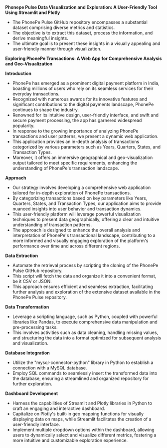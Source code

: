 **Phonepe Pulse Data Visualization and Exploration: A User-Friendly Tool Using Streamlit and Plotly**

- The PhonePe Pulse GitHub repository encompasses a substantial dataset comprising diverse metrics and statistics.
- The objective is to extract this dataset, process the information, and derive meaningful insights.
- The ultimate goal is to present these insights in a visually appealing and user-friendly manner through visualization.

**Exploring PhonePe Transactions: A Web App for Comprehensive Analysis and Geo-Visualization**

**Introduction**
- PhonePe has emerged as a prominent digital payment platform in India, boasting millions of users who rely on its seamless services for their everyday transactions.
- Recognized with numerous awards for its innovative features and significant contributions to the digital payments landscape, PhonePe continues to shape the industry.
- Renowned for its intuitive design, user-friendly interface, and swift and secure payment processing, the app has garnered widespread popularity.
- In response to the growing importance of analyzing PhonePe transactions and user patterns, we present a dynamic web application.
- This application provides an in-depth analysis of transactions categorized by various parameters such as Years, Quarters, States, and Transaction Types.
- Moreover, it offers an immersive geographical and geo-visualization output tailored to meet specific requirements, enhancing the understanding of PhonePe's transaction landscape.

**Approach**
- Our strategy involves developing a comprehensive web application tailored for in-depth exploration of PhonePe transactions.
- By categorizing transactions based on key parameters like Years, Quarters, States, and Transaction Types, our application aims to provide nuanced insights into user behavior and transaction dynamics.
- This user-friendly platform will leverage powerful visualization techniques to present data geographically, offering a clear and intuitive understanding of transaction patterns.
- The approach is designed to enhance the overall analysis and interpretation of PhonePe's transactional landscape, contributing to a more informed and visually engaging exploration of the platform's performance over time and across different regions.

**Data Extraction**
- Automate the retrieval process by scripting the cloning of the PhonePe Pulse GitHub repository.
- This script will fetch the data and organize it into a convenient format, be it CSV or JSON.
- This approach ensures efficient and seamless extraction, facilitating further analysis and exploration of the extensive dataset available in the PhonePe Pulse repository.

**Data Transformation**
- Leverage a scripting language, such as Python, coupled with powerful libraries like Pandas, to execute comprehensive data manipulation and pre-processing tasks.
- This involves activities such as data cleaning, handling missing values, and structuring the data into a format optimized for subsequent analysis and visualization.

**Database Integration**
- Utilize the "mysql-connector-python" library in Python to establish a connection with a MySQL database.
- Employ SQL commands to seamlessly insert the transformed data into the database, ensuring a streamlined and organized repository for further exploration.

**Dashboard Development**
- Harness the capabilities of Streamlit and Plotly libraries in Python to craft an engaging and interactive dashboard.
- Capitalize on Plotly's built-in geo mapping functions for visually displaying data on maps, while Streamlit facilitates the creation of a user-friendly interface.
- Implement multiple dropdown options within the dashboard, allowing users to dynamically select and visualize different metrics, fostering a more intuitive and customizable exploration experience.
